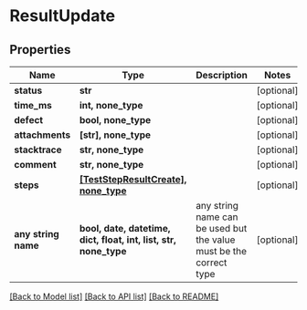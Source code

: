 # ResultUpdate


## Properties
Name | Type | Description | Notes
------------ | ------------- | ------------- | -------------
**status** | **str** |  | [optional] 
**time_ms** | **int, none_type** |  | [optional] 
**defect** | **bool, none_type** |  | [optional] 
**attachments** | **[str], none_type** |  | [optional] 
**stacktrace** | **str, none_type** |  | [optional] 
**comment** | **str, none_type** |  | [optional] 
**steps** | [**[TestStepResultCreate], none_type**](TestStepResultCreate.md) |  | [optional] 
**any string name** | **bool, date, datetime, dict, float, int, list, str, none_type** | any string name can be used but the value must be the correct type | [optional]

[[Back to Model list]](../README.md#documentation-for-models) [[Back to API list]](../README.md#documentation-for-api-endpoints) [[Back to README]](../README.md)


